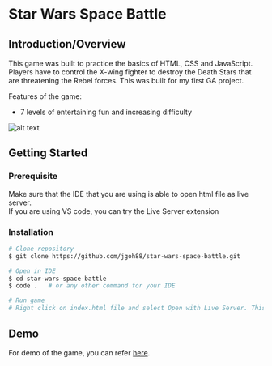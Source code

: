 # Star Wars Space Battle
## Introduction/Overview
This game was built to practice the basics of HTML, CSS and JavaScript. Players have to control the X-wing fighter to destroy the Death Stars that are threatening the Rebel forces. This was built for my first GA project.

Features of the game:
* 7 levels of entertaining fun and increasing difficulty

![alt text](./assets/screenshots/star_wars_space_battle.png "Star Wars Space Battle feature screenshots")

## Getting Started
### Prerequisite
Make sure that the IDE that you are using is able to open html file as live server.  
If you are using VS code, you can try the Live Server extension

### Installation
```bash
# Clone repository
$ git clone https://github.com/jgoh88/star-wars-space-battle.git

# Open in IDE
$ cd star-wars-space-battle
$ code .   # or any other command for your IDE

# Run game
# Right click on index.html file and select Open with Live Server. This will start the game
```

## Demo
For demo of the game, you can refer [here](https://jgoh88.github.io/star-wars-space-battle/). 
